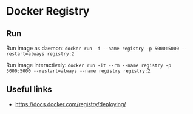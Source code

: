 # Docker Registry

## Run
Run image as daemon:
`docker run -d --name registry -p 5000:5000 --restart=always registry:2`

Run image interactively:
`docker run -it --rm --name registry -p 5000:5000 --restart=always --name registry registry:2`

## Useful links
* https://docs.docker.com/registry/deploying/